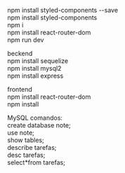 npm install styled-components --save
<br>
npm install styled-components
<br>
npm i
<br>
npm install react-router-dom
<br>
npm run dev

beckend
<br>
npm install sequelize
<br>
npm install mysql2
<br>
npm install express


frontend
<br>
npm install react-router-dom
<br>
npm install

MySQL comandos:
<br>
create database note;
<br>
use note;
<br>
show tables;
<br>
describe tarefas;
<br>
desc tarefas;
<br>
select*from tarefas;

